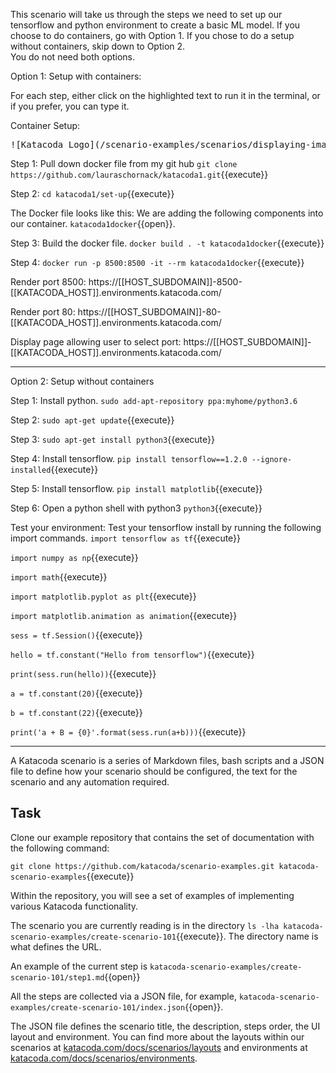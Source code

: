 This scenario will take us through the steps we need to set up our tensorflow and python environment to create a basic ML model.
If you choose to do containers, go with Option 1.
If you chose to do a setup without containers, skip down to Option 2.  
You do not need both options. 

Option 1: Setup with containers:

For each step, either click on the highlighted text to run it in the terminal, or if you prefer, you can type it.  

Container Setup:
<pre>
![Katacoda Logo](/scenario-examples/scenarios/displaying-images/assets/logo-text-with-head.png)
</pre>

Step 1:
Pull down docker file from my git hub
`git clone https://github.com/lauraschornack/katacoda1.git`{{execute}}

Step 2:
`cd katacoda1/set-up`{{execute}}

The Docker file looks like this:
We are adding the following components into our container.
`katacoda1docker`{{open}}.

Step 3:
Build the docker file. 
`docker build . -t katacoda1docker`{{execute}}

Step 4:
`docker run -p 8500:8500 -it --rm katacoda1docker`{{execute}}


Render port 8500: https://[[HOST_SUBDOMAIN]]-8500-[[KATACODA_HOST]].environments.katacoda.com/

Render port 80: https://[[HOST_SUBDOMAIN]]-80-[[KATACODA_HOST]].environments.katacoda.com/

Display page allowing user to select port:
https://[[HOST_SUBDOMAIN]]-[[KATACODA_HOST]].environments.katacoda.com/
        
---------------
Option 2: Setup without containers

Step 1:
Install python.
`sudo add-apt-repository ppa:myhome/python3.6`

Step 2:
`sudo apt-get update`{{execute}}

Step 3:
`sudo apt-get install python3`{{execute}}

Step 4:
Install tensorflow.
`pip install tensorflow==1.2.0 --ignore-installed`{{execute}}

Step 5:
Install tensorflow.
`pip install matplotlib`{{execute}}

Step 6:
Open a python shell with python3
`python3`{{execute}}

Test your environment:
Test your tensorflow install by running the following import commands.
`import tensorflow as tf`{{execute}}

`import numpy as np`{{execute}}

`import math`{{execute}}

`import matplotlib.pyplot as plt`{{execute}}

`import matplotlib.animation as animation`{{execute}}

`sess = tf.Session()`{{execute}}

`hello = tf.constant("Hello from tensorflow")`{{execute}}

`print(sess.run(hello))`{{execute}}

`a = tf.constant(20)`{{execute}}

`b = tf.constant(22)`{{execute}}

`print('a + B = {0}'.format(sess.run(a+b)))`{{execute}}

----
A Katacoda scenario is a series of Markdown files, bash scripts and a JSON file to define how your scenario should be configured, the text for the scenario and any automation required.

## Task

Clone our example repository that contains the set of documentation with the following command:

`git clone https://github.com/katacoda/scenario-examples.git katacoda-scenario-examples`{{execute}}

Within the repository, you will see a set of examples of implementing various Katacoda functionality.

The scenario you are currently reading is in the directory `ls -lha katacoda-scenario-examples/create-scenario-101`{{execute}}. The directory name is what defines the URL.

An example of the current step is `katacoda-scenario-examples/create-scenario-101/step1.md`{{open}}

All the steps are collected via a JSON file, for example, `katacoda-scenario-examples/create-scenario-101/index.json`{{open}}.

The JSON file defines the scenario title, the description, steps order, the UI layout and environment. You can find more about the layouts within our scenarios at [katacoda.com/docs/scenarios/layouts](https://katacoda.com/docs/scenarios/layouts) and environments at [katacoda.com/docs/scenarios/environments](https://katacoda.com/docs/scenarios/environments).

